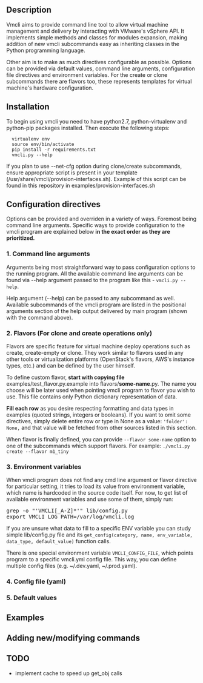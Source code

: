 Description
-----------
Vmcli aims to provide command line tool to allow virtual machine management and delivery by interacting with VMware's vSphere API. It implements simple methods and classes for modules expansion, making addition of new vmcli subcommands easy as inheriting classes in the Python programming language.

Other aim is to make as much directives configurable as possible. Options can be provided via default values, command line arguments, configuration file directives and environment variables. For the create or clone subcommands there are flavors too, these represents templates for virtual machine's hardware configuration.

Installation
------------

To begin using vmcli you need to have python2.7, python-virtualenv and python-pip packages installed. Then execute the following steps:
```
  virtualenv env
  source env/bin/activate
  pip install -r requirements.txt
  vmcli.py --help
```

If you plan to use --net-cfg option during clone/create subcommands, ensure appropriate script is present in your template (/usr/share/vmcli/provision-interfaces.sh). Example of this script can be found in this repository in examples/provision-interfaces.sh

Configuration directives
------------------------

Options can be provided and overriden in a variety of ways. Foremost being command line arguments. Specific ways to provide configuration to the vmcli program are explained below <strong>in the exact order as they are prioritized.</strong>

### 1. Command line arguments

Arguments being most straightforward way to pass configuration options to the running program. All the available command line arguments can be found via --help argument passed to the program like this - ```vmcli.py --help```.

Help argument (--help) can be passed to any subcommand as well. Available subcommands of the vmcli program are listed in the positional arguments section of the help output delivered by main program (shown with the command above).

### 2. Flavors (For clone and create operations only)

Flavors are specific feature for virtual machine deploy operations such as create, create-empty or clone. They work similar to flavors used in any other tools or virtualization platforms (OpenStack's flavors, AWS's instance types, etc.) and can be defined by the user himself.

To define custom flavor, **start with copying file** examples/test_flavor.py.example into flavors/**some-name**.py. The name you choose will be later used when pointing vmcli program to flavor you wish to use. This file contains only Python dictionary representation of data.


**Fill each row** as you desire respecting formatting and data types in examples (quoted strings, integers or booleans). If you want to omit some directives, simply delete entire row or type in None as a value: ```'folder': None,``` and that value will be fetched from other sources listed in this section.

When flavor is finally defined, you can provide ```--flavor some-name``` option to one of the subcommands which support flavors. For example: ```./vmcli.py create --flavor m1_tiny```

### 3. Environment variables

When vmcli program does not find any cmd line argument or flavor directive for particular setting, it tries to load its value from environment variable, which name is hardcoded in the source code itself. For now, to get list of available environment variables and use some of them, simply run:
<pre>grep -o "'VMCLI[_A-Z]*'" lib/config.py
export VMCLI_LOG_PATH=/var/log/vmcli.log</pre>

If you are unsure what data to fill to a specific ENV variable you can study simple lib/config.py file and its ```get_config(category, name, env_variable, data_type, default_value)``` function calls.

There is one special environment variable ```VMCLI_CONFIG_FILE```, which points program to a specific vmcli.yml config file. This way, you can define multiple config files (e.g. ~/.dev.yaml, ~/.prod.yaml).

### 4. Config file (yaml)
### 5. Default values

Examples
--------

Adding new/modifying commands
-----------------------------

TODO
----

 - implement cache to speed up get_obj calls
